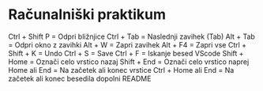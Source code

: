 # Računalniški praktikum
Ctrl + Shift P = Odpri bližnjice
Ctrl + Tab = Naslednji zavihek (Tab)
Alt + Tab = Odpri okno z zavihki
Alt + W = Zapri zavihek
Alt + F4 = Zapri vse
Ctrl + Shift + K = Undo
Ctrl + S = Save
Ctrl + F = Iskanje besed VScode
Shift + Home = Označi celo vrstico nazaj
Shift + End = Označi celo vrstico naprej
Home ali End = Na začetek ali konec vrstice
Ctrl + Home ali End = Na začetek ali konec besedila
dopolni README
